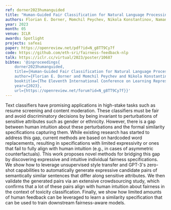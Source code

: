 ```yaml
---
ref: dorner2023humanguided
title: "Human-Guided Fair Classification for Natural Language Processing"
authors: Florian E. Dorner, Momchil Peychev, Nikola Konstantinov, Naman Goel, Elliott Ash, Martin Vechev
year: 2023
month: 05
venue: ICLR
awards: Spotlight
projects: safeai
paper: https://openreview.net/pdf?id=N_g8TT9Cy7f
code: https://github.com/eth-sri/fairness-feedback-nlp
talk: https://iclr.cc/virtual/2023/poster/10687
bibtex: '@inproceedings{
	dorner2023humanguided,
	title={Human-Guided Fair Classification for Natural Language Processing},
	author={Florian E. Dorner and Momchil Peychev and Nikola Konstantinov and Naman Goel and Elliott Ash and Martin Vechev},
	booktitle={The Eleventh International Conference on Learning Representations },
	year={2023},
	url={https://openreview.net/forum?id=N_g8TT9Cy7f}}'
---
```


Text classifiers have promising applications in high-stake tasks such as resume screening and content moderation. These classifiers must be fair and avoid discriminatory decisions by being invariant to perturbations of sensitive attributes such as gender or ethnicity. However, there is a gap between human intuition about these perturbations and the formal similarity specifications capturing them. While existing research has started to address this gap, current methods are based on hardcoded word replacements, resulting in specifications with limited expressivity or ones that fail to fully align with human intuition (e.g., in cases of asymmetric counterfactuals). This work proposes novel methods for bridging this gap by discovering expressive and intuitive individual fairness specifications. We show how to leverage unsupervised style transfer and GPT-3's zero-shot capabilities to automatically generate expressive candidate pairs of semantically similar sentences that differ along sensitive attributes. We then validate the generated pairs via an extensive crowdsourcing study, which confirms that a lot of these pairs align with human intuition about fairness in the context of toxicity classification. Finally, we show how limited amounts of human feedback can be leveraged to learn a similarity specification that can be used to train downstream fairness-aware models.
